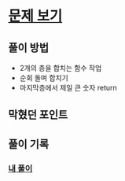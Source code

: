 # [문제 보기](https://programmers.co.kr/learn/courses/30/lessons/43105)

## 풀이 방법
- 2개의 층을 합치는 함수 작업 
- 순회 돌며 합치기 
- 마지막층에서 제일 큰 숫자 return
## 막혔던 포인트 


## 풀이 기록 
### [내 풀이](./index.js)
    
<!-- ### [다른 사람의 풀이를 참고한 수정 풀이](./bestSolution.js) -->

